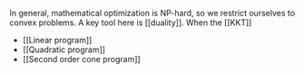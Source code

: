 In general, mathematical optimization is NP-hard, so we restrict ourselves to convex problems. A key tool here is [[duality]]. When the [[KKT]]

* [[Linear program]]
* [[Quadratic program]]
* [[Second order cone program]]